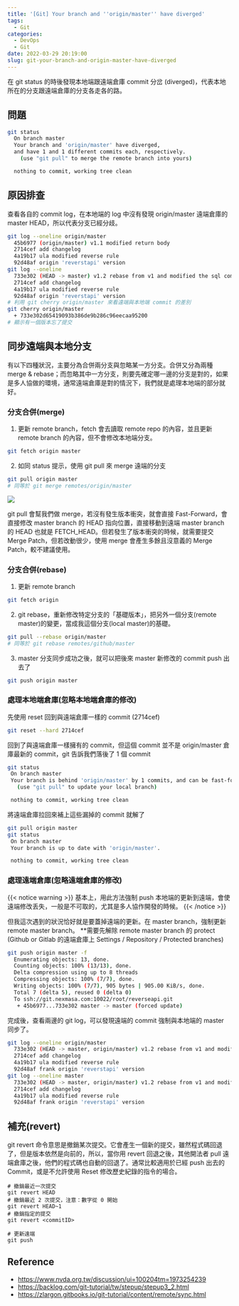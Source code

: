 ```yaml
---
title: '[Git] Your branch and ''origin/master'' have diverged'
tags:
  - Git
categories:
  - DevOps
  - Git
date: 2022-03-29 20:19:00
slug: git-your-branch-and-origin-master-have-diverged
---
```

在 git status 的時後發現本地端跟遠端倉庫 commit 分岔 (diverged)，代表本地所在的分支跟遠端倉庫的分支各走各的路。

<!--more-->

## 問題
```bash
git status
  On branch master
  Your branch and 'origin/master' have diverged,
  and have 1 and 1 different commits each, respectively.
    (use "git pull" to merge the remote branch into yours)

  nothing to commit, working tree clean
```

## 原因排查
查看各自的 commit log，在本地端的 log 中沒有發現 origin/master 遠端倉庫的 master HEAD，所以代表分支已經分歧。
```bash
git log --oneline origin/master
  45b6977 (origin/master) v1.1 modified return body
  2714cef add changelog
  4a19b17 ula modified reverse rule
  92d48af origin 'reverstapi' version
git log --oneline
  733e302 (HEAD -> master) v1.2 rebase from v1 and modified the sql command
  2714cef add changelog
  4a19b17 ula modified reverse rule
  92d48af origin 'reverstapi' version
# 利用 git cherry origin/master 來看遠端與本地端 commit 的差別
git cherry origin/master
  + 733e302d65419093b386de9b286c96eecaa95200
# 顯示有一個版本忘了提交
```

## 同步遠端與本地分支
有以下四種狀況，主要分為合併兩分支與忽略某一方分支。合併又分為兩種 merge & rebase；而忽略其中一方分支，則要先確定哪一邊的分支是對的，如果是多人協做的環境，通常遠端倉庫是對的情況下，我們就是處理本地端的部分就好。

### 分支合併(merge)
1. 更新 remote branch，fetch 會去讀取 remote repo 的內容，並且更新 remote branch 的內容，但不會修改本地端分支。
```bash
git fetch origin master
```
2. 如同 status 提示，使用 git pull 來 merge 遠端的分支
```bash
git pull origin master
# 同等於 git merge remotes/origin/master
```

![](https://imgur.com/8MhgIh5.png)

git pull 會幫我們做 merge，若沒有發生版本衝突，就會直接 Fast-Forward，會直接修改 master branch 的 HEAD 指向位置，直接移動到遠端 master branch 的 HEAD 也就是 FETCH_HEAD。但若發生了版本衝突的時候，就需要提交 Merge Patch，但若改動很少，使用 merge 會產生多餘且沒意義的 Merge Patch，較不建議使用。

### 分支合併(rebase)
1. 更新 remote branch
```bash
git fetch origin
```
2. git rebase，重新修改特定分支的「基礎版本」，把另外一個分支(remote master)的變更，當成我這個分支(local master)的基礎。
```bash
git pull --rebase origin/master
# 同等於 git rebase remotes/github/master
```
3. master 分支同步成功之後，就可以把後來 master 新修改的 commit push 出去了
```bash
git push origin master
```

### 處理本地端倉庫(忽略本地端倉庫的修改)
先使用 reset 回到與遠端倉庫一樣的 commit (2714cef)
```bash
git reset --hard 2714cef
```
回到了與遠端倉庫一樣擁有的 commit，但這個 commit 並不是 origin/master 倉庫最新的 commit，git 告訴我們落後了 1 個 commit
```bash
git status                                                                    
 On branch master                                                                
 Your branch is behind 'origin/master' by 1 commits, and can be fast-forwarded.  
   (use "git pull" to update your local branch)                                  

 nothing to commit, working tree clean
```
將遠端倉庫拉回來補上這些漏掉的 commit 就解了
```bash
git pull origin master
git status
 On branch master                                                                
 Your branch is up to date with 'origin/master'.                                 

 nothing to commit, working tree clean
```

### 處理遠端倉庫(忽略遠端倉庫的修改)

{{< notice warning >}}
基本上，用此方法強制 push 本地端的更新到遠端，會使遠端修改丢失，一般是不可取的，尤其是多人協作開發的時候。
{{< /notice >}}

但我這次遇到的狀況恰好就是要蓋掉遠端的更新。在 master branch，強制更新 remote master branch。
**需要先解除 remote master branch 的 protect (Github or Gitlab 的遠端倉庫上 Settings / Repository / Protected branches)
```bash
git push origin master -f
  Enumerating objects: 13, done.
  Counting objects: 100% (13/13), done.
  Delta compression using up to 8 threads
  Compressing objects: 100% (7/7), done.
  Writing objects: 100% (7/7), 905 bytes | 905.00 KiB/s, done.
  Total 7 (delta 5), reused 0 (delta 0)
  To ssh://git.nexmasa.com:10022/root/reverseapi.git
   + 45b6977...733e302 master -> master (forced update)
```
完成後，查看兩邊的 git log，可以發現遠端的 commit 強制與本地端的 master 同步了。
```bash
git log --oneline origin/master
  733e302 (HEAD -> master, origin/master) v1.2 rebase from v1 and modified the sql command
  2714cef add changelog
  4a19b17 ula modified reverse rule
  92d48af frank origin 'reverstapi' version
git log --oneline master
  733e302 (HEAD -> master, origin/master) v1.2 rebase from v1 and modified the sql command
  2714cef add changelog
  4a19b17 ula modified reverse rule
  92d48af frank origin 'reverstapi' version
```

## 補充(revert)
git revert 命令意思是撤銷某次提交。它會產生一個新的提交，雖然程式碼回退了，但是版本依然是向前的，所以，當你用 revert 回退之後，其他開法者 pull 遠端倉庫之後，他們的程式碼也自動的回退了。通常比較適用於已經 push 出去的 Commit，或是不允許使用 Reset 修改歷史紀錄的指令的場合。
```
# 撤銷最近一次提交
git revert HEAD
# 撤銷最近 2 次提交，注意：數字從 0 開始
git revert HEAD~1
# 撤銷指定的提交
git revert <commitID>

# 更新遠端
git push
```

## Reference
- https://www.nvda.org.tw/discussion/ui=100204tm=1973254239
- https://backlog.com/git-tutorial/tw/stepup/stepup3_2.html
- https://zlargon.gitbooks.io/git-tutorial/content/remote/sync.html